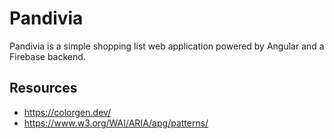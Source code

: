 # Pandivia

Pandivia is a simple shopping list web application powered by Angular and a Firebase backend.

## Resources

- https://colorgen.dev/
- https://www.w3.org/WAI/ARIA/apg/patterns/
